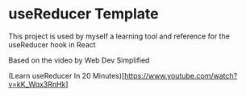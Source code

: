 # useReducer Template

This project is used by myself a learning tool and reference for the useReducer hook in React

Based on the video by Web Dev Simplified

(Learn useReducer In 20 Minutes)[https://www.youtube.com/watch?v=kK_Wqx3RnHk]
